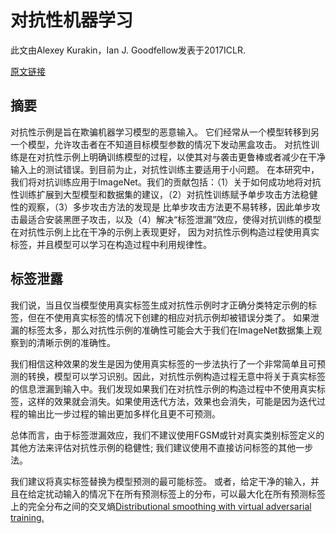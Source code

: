 # 对抗性机器学习

此文由Alexey Kurakin，Ian J. Goodfellow发表于2017ICLR.

[原文链接](https://arxiv.org/pdf/1611.01236.pdf)

## 摘要

对抗性示例是旨在欺骗机器学习模型的恶意输入。 它们经常从一个模型转移到另一个模型，允许攻击者在不知道目标模型参数的情况下发动黑盒攻击。 对抗性训练是在对抗性示例上明确训练模型的过程，以使其对与袭击更鲁棒或者减少在干净输入上的测试错误。到目前为止，对抗性训练主要适用于小问题。 在本研究中，我们将对抗训练应用于ImageNet。我们的贡献包括：（1）关于如何成功地将对抗性训练扩展到大型模型和数据集的建议，（2）对抗性训练赋予单步攻击方法稳健性的观察，（3）多步攻击方法的发现是 比单步攻击方法更不易转移，因此单步攻击最适合安装黑匣子攻击，以及（4）解决“标签泄漏”效应，使得对抗训练的模型在对抗性示例上比在干净的示例上表现更好， 因为对抗性示例构造过程使用真实标签，并且模型可以学习在构造过程中利用规律性。

## 标签泄露



我们说，当且仅当模型使用真实标签生成对抗性示例时才正确分类特定示例的标签，但在不使用真实标签的情况下创建的相应对抗示例却被错误分类了。 如果泄漏的标签太多，那么对抗性示例的准确性可能会大于我们在ImageNet数据集上观察到的清晰示例的准确性。

我们相信这种效果的发生是因为使用真实标签的一步法执行了一个非常简单且可预测的转换，模型可以学习识别。因此，对抗性示例构造过程无意中将关于真实标签的信息泄漏到输入中。我们发现如果我们在对抗性示例的构造过程中不使用真实标签，这样的效果就会消失。如果使用迭代方法，效果也会消失，可能是因为迭代过程的输出比一步过程的输出更加多样化且更不可预测。

总体而言，由于标签泄漏效应，我们不建议使用FGSM或针对真实类别标签定义的其他方法来评估对抗性示例的稳健性; 我们建议使用不直接访问标签的其他一步法。

我们建议将真实标签替换为模型预测的最可能标签。 或者，给定干净的输入，并且在给定扰动输入的情况下在所有预测标签上的分布，可以最大化在所有预测标签上的完全分布之间的交叉熵[Distributional
smoothing with virtual adversarial training.]()


